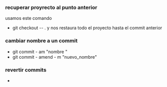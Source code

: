 ### recuperar proyrecto al punto anterior

usamos este comando

- git checkout -- .
  y nos restaura todo el proyecto hasta el commit anterior

### cambiar nombre a un commit

- git commit - am "nombre "
- git commit - amend - m "nuevo_nombre"

### revertir commits

-
